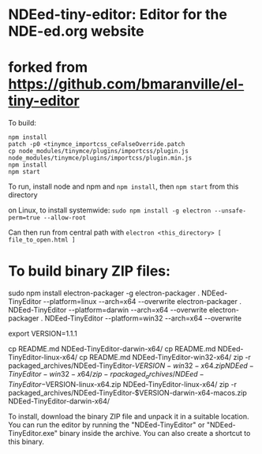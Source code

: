 # NDEed-tiny-editor: Editor for the NDE-ed.org website 
# forked from https://github.com/bmaranville/el-tiny-editor

To build:
```
npm install
patch -p0 <tinymce_importcss_ceFalseOverride.patch
cp node_modules/tinymce/plugins/importcss/plugin.js node_modules/tinymce/plugins/importcss/plugin.min.js
npm install
npm start
```
To run, install node and npm and `npm install`, then `npm start` from
this directory

on Linux, to install systemwide: `sudo npm install -g electron --unsafe-perm=true --allow-root`

Can then run from central path with `electron <this_directory> [ file_to_open.html ]`


# To build binary ZIP files:
sudo npm install electron-packager -g
electron-packager . NDEed-TinyEditor --platform=linux --arch=x64 --overwrite
electron-packager . NDEed-TinyEditor --platform=darwin --arch=x64 --overwrite
electron-packager . NDEed-TinyEditor --platform=win32 --arch=x64 --overwrite

export VERSION=1.1.1

cp README.md NDEed-TinyEditor-darwin-x64/
cp README.md NDEed-TinyEditor-linux-x64/
cp README.md NDEed-TinyEditor-win32-x64/
zip -r packaged_archives/NDEed-TinyEditor-$VERSION-win32-x64.zip NDEed-TinyEditor-win32-x64/
zip -r packaged_archives/NDEed-TinyEditor-$VERSION-linux-x64.zip NDEed-TinyEditor-linux-x64/
zip -r packaged_archives/NDEed-TinyEditor-$VERSION-darwin-x64-macos.zip NDEed-TinyEditor-darwin-x64/


To install, download the binary ZIP file and unpack it in a suitable location.
You can run the editor by running the "NDEed-TinyEditor" or
"NDEed-TinyEditor.exe" binary inside the archive. You can also create a
shortcut to this binary.
